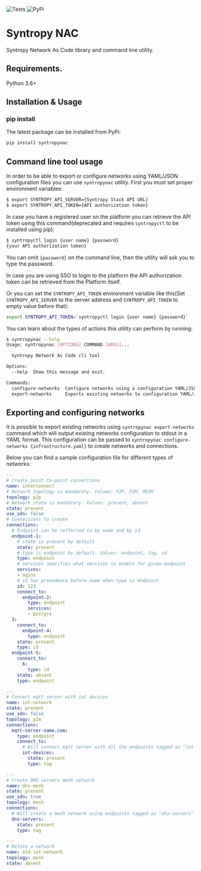 ![Tests](https://github.com/SyntropyNet/syntropy-nac/workflows/Tests/badge.svg)
![PyPi](https://github.com/SyntropyNet/syntropy-nac/workflows/PyPi/badge.svg)

# Syntropy NAC
Syntropy Network As Code library and command line utility. 

## Requirements.

Python 3.6+

## Installation & Usage
### pip install

The latest package can be installed from PyPi:

```sh
pip install syntropynac
```


## Command line tool usage

In order to be able to export or configure networks using YAML/JSON configuration files you can use `syntropynac` utility.
First you must set proper environment variables:

```sh
$ export SYNTROPY_API_SERVER={Syntropy Stack API URL}
$ export SYNTROPY_API_TOKEN={API authorization token}
```

In case you have a registered user on the platform you can retrieve the API token using this command(deprecated and requires `syntropyctl` to be installed using pip):

```sh
$ syntropyctl login {user name} {password}
{your API authorization token}
```

You can omit `{password}` on the command line, then the utility will ask you to type the password.

In case you are using SSO to login to the platform the API authorization token can be retrieved from the Platform itself.

Or you can set the `SYNTROPY_API_TOKEN` environment variable like this(Set `SYNTROPY_API_SERVER` to the server address and `SYNTROPY_API_TOKEN` to empty value before that):

```sh
export SYNTROPY_API_TOKEN=`syntropyctl login {user name} {password}`
```

You can learn about the types of actions this utility can perform by running:

```sh
$ syntropynac --help
Usage: syntropynac [OPTIONS] COMMAND [ARGS]...

  Syntropy Network As Code cli tool

Options:
  --help  Show this message and exit.

Commands:
  configure-networks  Configure networks using a configuration YAML/JSON...
  export-networks     Exports existing networks to configuration YAML/JSON...
```

## Exporting and configuring networks

It is possible to export existing networks using `syntropynac export-networks` command which will output existing networks configuration to stdout
in a YAML format.
This configuration can be passed to `syntropynac configure-networks {infrastructure.yaml}` to create networks and connections.

Below you can find a sample configuration file for different types of networks:

```yaml
---
# Create point-to-point connections
name: interconnect
# Network topology is mandaroty. Values: P2P, P2M, MESH
topology: p2p
# Network state is mandatory. Values: present, absent
state: present
use_sdn: false
# Connections to create
connections:
  # Endpoint can be refferred to by name and by id
  endpoint-1:
    # state is present by default
    state: present
    # type is endpoint by default. Values: endpoint, tag, id
    type: endpoint
    # services specifies what services to enable for given endpoint
    services: 
    - nginx
    # id has precedence before name when type is endpoint
    id: 123
    connect_to:
      endpoint-2:
        type: endpoint
        services: 
        - postgre
  3:
    connect_to:
      endpoint-4:
        type: endpoint
    state: present
    type: id
  endpoint-5:
    connect_to:
      6:
        type: id
    state: absent
    type: endpoint

---
# Connect mqtt server with iot devices 
name: iot-network
state: present
use_sdn: false
topology: p2m
connections:
  mqtt-server-name.com:
    type: endpoint
    connect_to:
      # Will connect mqtt server with all the endpoints tagged as "iot-devices"
      iot-devices:
        state: present
        type: tag

---
# Create DNS servers mesh network 
name: dns-mesh
state: present
use_sdn: true
topology: mesh
connections:
  # Will create a mesh network using endpoints tagged as "dns-servers"
  dns-servers:
    state: present
    type: tag

---
# Delete a network
name: old-iot-network
topology: mesh
state: absent
```

